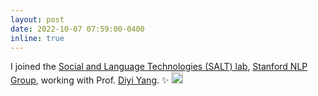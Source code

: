 ```yaml
---
layout: post
date: 2022-10-07 07:59:00-0400
inline: true
---
```


I joined the [Social and Language Technologies (SALT) lab](https://cs.stanford.edu/~diyiy/group.html), [Stanford NLP Group](https://nlp.stanford.edu/), working with Prof. [Diyi Yang](https://cs.stanford.edu/~diyiy/index.html). :sparkles:  <img src="/assets/img/huggingface.ico" alt="drawing" width="19"/> 




